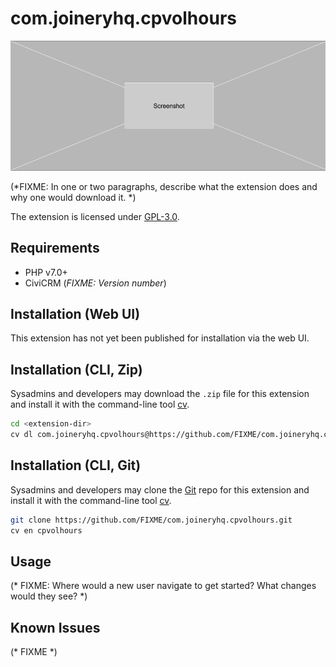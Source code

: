 # com.joineryhq.cpvolhours

![Screenshot](/images/screenshot.png)

(*FIXME: In one or two paragraphs, describe what the extension does and why one would download it. *)

The extension is licensed under [GPL-3.0](LICENSE.txt).

## Requirements

* PHP v7.0+
* CiviCRM (*FIXME: Version number*)

## Installation (Web UI)

This extension has not yet been published for installation via the web UI.

## Installation (CLI, Zip)

Sysadmins and developers may download the `.zip` file for this extension and
install it with the command-line tool [cv](https://github.com/civicrm/cv).

```bash
cd <extension-dir>
cv dl com.joineryhq.cpvolhours@https://github.com/FIXME/com.joineryhq.cpvolhours/archive/master.zip
```

## Installation (CLI, Git)

Sysadmins and developers may clone the [Git](https://en.wikipedia.org/wiki/Git) repo for this extension and
install it with the command-line tool [cv](https://github.com/civicrm/cv).

```bash
git clone https://github.com/FIXME/com.joineryhq.cpvolhours.git
cv en cpvolhours
```

## Usage

(* FIXME: Where would a new user navigate to get started? What changes would they see? *)

## Known Issues

(* FIXME *)
